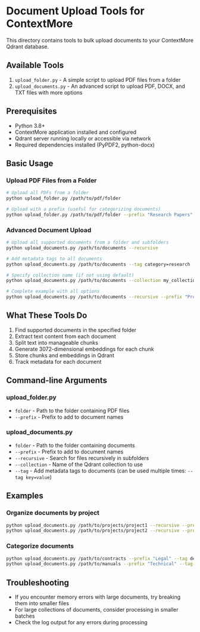 # Document Upload Tools for ContextMore

This directory contains tools to bulk upload documents to your ContextMore Qdrant database.

## Available Tools

1. `upload_folder.py` - A simple script to upload PDF files from a folder
2. `upload_documents.py` - An advanced script to upload PDF, DOCX, and TXT files with more options

## Prerequisites

- Python 3.8+
- ContextMore application installed and configured
- Qdrant server running locally or accessible via network
- Required dependencies installed (PyPDF2, python-docx)

## Basic Usage

### Upload PDF Files from a Folder

```bash
# Upload all PDFs from a folder
python upload_folder.py /path/to/pdf/folder

# Upload with a prefix (useful for categorizing documents)
python upload_folder.py /path/to/pdf/folder --prefix "Research Papers"
```

### Advanced Document Upload

```bash
# Upload all supported documents from a folder and subfolders
python upload_documents.py /path/to/documents --recursive

# Add metadata tags to all documents
python upload_documents.py /path/to/documents --tag category=research --tag project=alpha

# Specify collection name (if not using default)
python upload_documents.py /path/to/documents --collection my_collection

# Complete example with all options
python upload_documents.py /path/to/documents --recursive --prefix "Project X" --tag department=marketing --tag status=final
```

## What These Tools Do

1. Find supported documents in the specified folder
2. Extract text content from each document
3. Split text into manageable chunks
4. Generate 3072-dimensional embeddings for each chunk
5. Store chunks and embeddings in Qdrant
6. Track metadata for each document

## Command-line Arguments

### upload_folder.py

- `folder` - Path to the folder containing PDF files
- `--prefix` - Prefix to add to document names

### upload_documents.py

- `folder` - Path to the folder containing documents
- `--prefix` - Prefix to add to document names
- `--recursive` - Search for files recursively in subfolders
- `--collection` - Name of the Qdrant collection to use
- `--tag` - Add metadata tags to documents (can be used multiple times: `--tag key=value`)

## Examples

### Organize documents by project

```bash
python upload_documents.py /path/to/projects/project1 --recursive --prefix "Project 1" --tag project=alpha
python upload_documents.py /path/to/projects/project2 --recursive --prefix "Project 2" --tag project=beta
```

### Categorize documents

```bash
python upload_documents.py /path/to/contracts --prefix "Legal" --tag department=legal --tag confidential=true
python upload_documents.py /path/to/manuals --prefix "Technical" --tag department=engineering
```

## Troubleshooting

- If you encounter memory errors with large documents, try breaking them into smaller files
- For large collections of documents, consider processing in smaller batches
- Check the log output for any errors during processing
